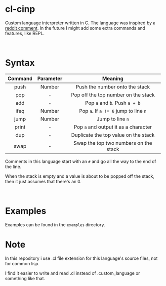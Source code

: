 # cl-cinp

Custom language interpreter written in C. The language was inspired by a [reddit comment](https://stackoverflow.com/questions/6887471/how-would-i-go-about-writing-an-interpreter-in-c). In the future I might add some extra commands and features, like REPL.

&nbsp;
# Syntax

| Command | Parameter | Meaning                               |
| :-----: | :-------: | :-----------------------------------: |
| push    | Number    | Push the number onto the stack        |
| pop     | -         | Pop off the top number on the stack   |
| add     | -         | Pop `a` and `b`. Push `a + b`         |
| ifeq    | Number    | Pop `a`. If `a != 0` jump to line `n` |
| jump    | Number    | Jump to line `n`                      |
| print   | -         | Pop `a` and output it as a character  |
| dup     | -         | Duplicate the top value on the stack  |
| swap    | -         | Swap the top two numbers on the stack |

Comments in this language start with an `#` and go all the way to the end of the line.

When the stack is empty and a value is about to be popped off the stack, then it just assumes that there's an 0.

&nbsp;
# Examples

Examples can be found in the `examples` directory.

# Note

In this repository i use .cl file extension for this language's source files, not for common lisp.

I find it easier to write and read .cl instead of .custom_language or something like that.
